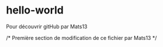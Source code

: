 # hello-world
Pour découvrir gitHub par Mats13

/*
Première section de modification
de ce fichier par Mats13
*/
